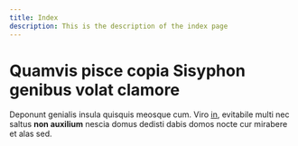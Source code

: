 ```yaml
---
title: Index
description: This is the description of the index page
---
```


# Quamvis pisce copia Sisyphon genibus volat clamore

Deponunt genialis insula quisquis meosque cum. Viro [in](http://iam.net/),
evitabile multi nec saltus **non auxilium** nescia domus dedisti dabis domos
nocte cur mirabere et alas sed.
